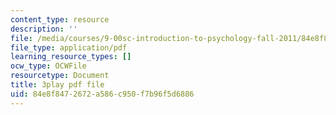 ```yaml
---
content_type: resource
description: ''
file: /media/courses/9-00sc-introduction-to-psychology-fall-2011/84e8f8472672a586c950f7b96f5d6886_SFPPw6sDHEI.pdf
file_type: application/pdf
learning_resource_types: []
ocw_type: OCWFile
resourcetype: Document
title: 3play pdf file
uid: 84e8f847-2672-a586-c950-f7b96f5d6886
---
```

